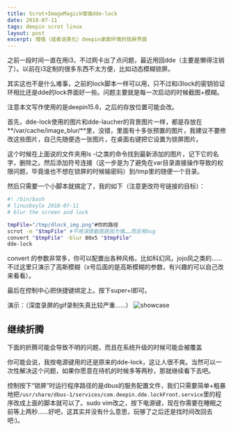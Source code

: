 ```yaml
---
title: Scrot+ImageMagick增强dde-lock
date: 2018-07-11
tags: deepin scrot linux
layout: post
excerpt: 增强（或者说美化）deepin桌面环境的锁屏界面
---
```


之前一段时间一直在用i3，不过网卡出了点问题，最近用回dde（主要是懒得注销了）。以前在i3定制的很多东西不太方便，比如动态模糊锁屏。

其实这也不是什么难事，之前的lock脚本一样可以用，只不过和i3lock的密钥验证环相比还是dde的lock界面好一些。问题主要就是每一次启动的时候截图+模糊。

注意本文写作使用的是deepin15.6，之后的存放位置可能会改。

首先，dde-lock使用的图片和dde-laucher的背景图片一样，都是存放在**/var/cache/image_blur/**里，没错，里面有十多张预置的图片，我建议不要修改这些图片，自己先随便选一张图片，在桌面右键把它设置为锁屏图片。

这个时候在上面说的文件夹用ls -l之类的命令找到最新添加的图片，记下它的名字，删除之。然后添加符号连接（这一步是为了避免在var目录直接操作导致的权限问题，毕竟谁也不想在锁屏的时候输密码）到/tmp里的随便一个目录。

然后只需要一个小脚本就搞定了，我的如下（注意更改符号链接的目标）：
```bash
#! /bin/bash
# linusboyle 2018-07-11
# blur the screen and lock

tmpFile="/tmp/dlock_img.png"#你的路径
scrot -m "$tmpFile" #不用深度截图是因为慢……而且有bug
convert "$tmpFile" -blur 80x5 "$tmpFile"
dde-lock
```
convert 的参数非常多，你可以配置出各种风格，比如科幻风，jojo风之类的……不过这里只演示了高斯模糊（x号后面的是高斯模糊的参数，有兴趣的可以自己改来看看）。

最后在控制中心把快捷键绑定上。按下super+l即可。

演示：（深度录屏的gif录制失真比较严重……）
![showcase](/assets/images/2018/lockshowcase.gif)

## 继续折腾
下面的折腾可能会导致不明的问题，而且在系统升级的时候可能会被覆盖

你可能会说，我按电源键用的还是原来的dde-lock，这让人很不爽。当然可以一次性解决这个问题，如果你愿意在待机的时候多等两秒，那就继续看下去吧。

控制按下“锁屏”时运行程序路径的是dbus的服务配置文件，我们只需要简单+粗暴地把`/usr/share/dbus-1/services/com.deepin.dde.lockFront.service`里的程序改成上面的脚本就可以了。sudo vim改之，按下电源键，现在你需要在睡眠之前等上两秒……好吧，这其实并没有什么意思，玩够了之后还是找时间改回去吧:)。

